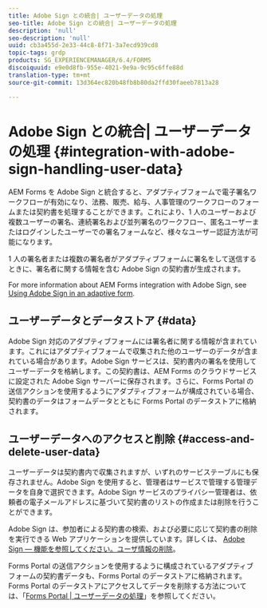 ```yaml
---
title: Adobe Sign との統合| ユーザーデータの処理
seo-title: Adobe Sign との統合| ユーザーデータの処理
description: 'null'
seo-description: 'null'
uuid: cb3a455d-2e33-44c8-8f71-3a7ecd939cd8
topic-tags: grdp
products: SG_EXPERIENCEMANAGER/6.4/FORMS
discoiquuid: e9e0d8fb-955e-4021-9e9a-9c95c6ffe88d
translation-type: tm+mt
source-git-commit: 13d364ec820b48fb8b80da2ffd30faeeb7813a28

---
```



# Adobe Sign との統合| ユーザーデータの処理 {#integration-with-adobe-sign-handling-user-data}

AEM Forms を Adobe Sign と統合すると、アダプティブフォームで電子署名ワークフローが有効になり、法務、販売、給与、人事管理のワークフローのフォームまたは契約書を処理することができます。これにより、1 人のユーザーおよび複数ユーザーの署名、連続署名および並列署名のワークフロー、匿名ユーザーまたはログインしたユーザーでの署名フォームなど、様々なユーザー認証方法が可能になります。

1 人の署名者または複数の署名者がアダプティブフォームに署名をして送信するときに、署名者に関する情報を含む Adobe Sign の契約書が生成されます。

For more information about AEM Forms integration with Adobe Sign, see [Using Adobe Sign in an adaptive form](/help/forms/using/working-with-adobe-sign.md).

## ユーザーデータとデータストア {#data}

Adobe Sign 対応のアダプティブフォームには署名者に関する情報が含まれています。これにはアダプティブフォームで収集された他のユーザーのデータが含まれている場合があります。Adobe Sign サービスは、契約書内の署名を使用してユーザーデータを格納します。この契約書は、AEM Forms のクラウドサービスに設定された Adobe Sign サーバーに保存されます。さらに、Forms Portal の送信アクションを使用するようにアダプティブフォームが構成されている場合、契約書のデータはフォームデータとともに Forms Portal のデータストアに格納されます。

## ユーザーデータへのアクセスと削除 {#access-and-delete-user-data}

ユーザーデータは契約書内で収集されますが、いずれのサービステーブルにも保存されません。Adobe Sign を使用すると、管理者はサービスで管理する管理データを自身で選択できます。Adobe Sign サービスのプライバシー管理者は、依頼者の電子メールアドレスに基づいて契約書のリストの作成または削除を行うことができます。

Adobe Sign は、参加者による契約書の検索、および必要に応じて契約書の削除を実行できる Web アプリケーションを提供しています。詳しくは、 [Adobe Sign — 機能を参照してください。ユーザ情報の削除](https://helpx.adobe.com/sign/help/adobesign_gdpr_user_deletion.html)。

Forms Portal の送信アクションを使用するように構成されているアダプティブフォームの契約書データも、Forms Portal のデータストアに格納されます。Forms Portal のデータストアにアクセスしてデータを削除する方法については、「[Forms Portal | ユーザーデータの処理](/help/forms/using/forms-portal-handling-user-data.md)」を参照してください。
